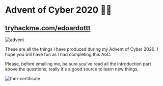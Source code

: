 # Advent of Cyber 2020 🎄🎅

## [tryhackme.com/edoardottt](https://tryhackme.com/p/edoardottt)

![advent](https://github.com/edoardottt/tryhackme-ctf/blob/main/Advent-of-Cyber-2020/advent.png)

These are all the things I have produced during my Advent of Cyber 2020. I hope you will have fun as I had completing this AoC.

Please, before emailing me, be sure you've read all the introduction part above the questions; really it's a good source to learn new things.

![thm-certificate](https://github.com/edoardottt/tryhackme-ctf/blob/main/Advent-of-Cyber-2020/thm-certificate.png)
